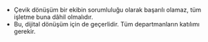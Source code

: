 - Çevik dönüşüm bir ekibin sorumluluğu olarak başarılı olamaz, tüm işletme buna dâhil olmalıdır.
- Bu, dijital dönüşüm için de geçerlidir. Tüm departmanların katılımı gerekir.